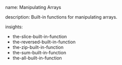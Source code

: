 name: Manipulating Arrays

description: Built-in functions for manipulating arrays.

insights:

- the-slice-built-in-function
- the-reversed-built-in-function
- the-zip-built-in-function
- the-sum-built-in-function
- the-all-built-in-function
